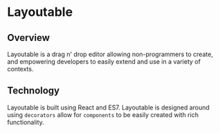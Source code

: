 # Layoutable

## Overview

Layoutable is a drag n' drop editor allowing non-programmers to create, and empowering developers to easily extend and use in a variety of contexts.


## Technology

Layoutable is built using React and ES7. Layoutable is designed around using `decorators` allow for `components` to be easily created
with rich functionality.
